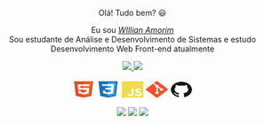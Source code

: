 <div>
  <p align="center">Olá! Tudo bem? 😃️</p>
  <p align="center">Eu sou <a href="https://www.linkedin.com/in/willian-aparecido-amorim"><i>WIllian Amorim</i></a> <br>Sou estudante de Análise e Desenvolvimento de Sistemas e estudo Desenvolvimento Web Front-end atualmente</p>
  <div align="center">
    <a href="https://github.com/WillianApAmorim">
    <img height="150em" src="https://github-readme-stats.vercel.app/api?username=WillianApAmorim&count_private=true&include_all_commits=true&show_icons=true&theme=chartreuse-dark&hide_border=false&show_owner=true"/>
    <img height="150em" src="https://github-readme-stats.vercel.app/api/top-langs/?username=WillianApAmorim&theme=chartreuse-dark&hide_border=false&&layout=compact"/>
  </a>
</div>

<div align="center" valign="top"><br>
  <img align="center" alt="HTML" height="30" width="40" src="https://raw.githubusercontent.com/devicons/devicon/master/icons/html5/html5-original.svg">
  <img align="center" alt="CSS" height="30" width="40" src="https://raw.githubusercontent.com/devicons/devicon/master/icons/css3/css3-original.svg">
  <img align="center" alt="Js" height="30" width="40" src="https://raw.githubusercontent.com/devicons/devicon/master/icons/javascript/javascript-plain.svg">
  <img align="center" alt="git" height="30" width="40" src="https://raw.githubusercontent.com/devicons/devicon/master/icons/git/git-original.svg">
  <img align="center" alt="github" height="30" width="40" src="https://raw.githubusercontent.com/devicons/devicon/master/icons/github/github-original.svg">
</div><br>
  
<div align="center">
  <a href="https://www.instagram.com/invites/contact/?i=1oy1cqyq4u3g7&utm_content=3wylso4" target="_blank"><img src="https://img.shields.io/badge/-Instagram-%23E4405F?style=for-the-badge&logo=instagram&logoColor=white" target="_blank"></a>
  <a href="https://www.linkedin.com/in/willian-aparecido-amorim" target="_blank"><img src="https://img.shields.io/badge/-LinkedIn-%230077B5?style=for-the-badge&logo=linkedin&logoColor=white" target="_blank"></a> 
  <a href="mailto:willianapamorim@gmail.com"><img src="https://img.shields.io/badge/-Gmail-%23333?style=for-the-badge&logo=gmail&logoColor=white" target="_blank"></a>
</div>

<!--<div align="center">
  
  ![Snake animation](https://github.com/WillianApAMorim/danielbped/blob/output/github-contribution-grid-snake.svg)
  
</div> -->

